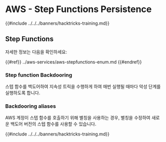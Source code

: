 # AWS - Step Functions Persistence

{{#include ../../../banners/hacktricks-training.md}}

## Step Functions

자세한 정보는 다음을 확인하세요:

{{#ref}}
../aws-services/aws-stepfunctions-enum.md
{{#endref}}

### Step function Backdooring

스텝 함수를 백도어하여 지속성 트릭을 수행하게 하여 매번 실행될 때마다 악성 단계를 실행하도록 합니다.

### Backdooring aliases

AWS 계정이 스텝 함수를 호출하기 위해 별칭을 사용하는 경우, 별칭을 수정하여 새로운 백도어 버전의 스텝 함수를 사용할 수 있습니다.

{{#include ../../../banners/hacktricks-training.md}}
